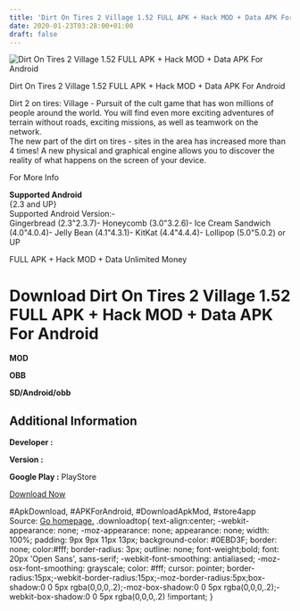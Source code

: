 ```yaml
---
title: 'Dirt On Tires 2 Village 1.52 FULL APK + Hack MOD + Data APK For Android'
date: 2020-01-23T03:28:00+01:00
draft: false
---
```


![Dirt On Tires 2 Village 1.52 FULL APK + Hack MOD + Data APK For Android](https://i1.wp.com/apkhome.net/wp-content/uploads/2017/05/Dirt-On-Tires-2-Village-1.52.png "Dirt On Tires 2 Village 1.52 FULL APK + Hack MOD + Data APK For Android")

  

Dirt On Tires 2 Village 1.52 FULL APK + Hack MOD + Data APK For Android

Dirt 2 on tires: Village - Pursuit of the cult game that has won millions of people around the world. You will find even more exciting adventures of terrain without roads, exciting missions, as well as teamwork on the network.  
The new part of the dirt on tires - sites in the area has increased more than 4 times! A new physical and graphical engine allows you to discover the reality of what happens on the screen of your device.

For More Info

**Supported Android**  
{2.3 and UP}  
Supported Android Version:-  
Gingerbread (2.3"2.3.7)- Honeycomb (3.0"3.2.6)- Ice Cream Sandwich (4.0"4.0.4)- Jelly Bean (4.1"4.3.1)- KitKat (4.4"4.4.4)- Lollipop (5.0"5.0.2) or UP

FULL APK + Hack MOD + Data Unlimited Money

Download Dirt On Tires 2 Village 1.52 FULL APK + Hack MOD + Data APK For Android
================================================================================

**MOD**

**OBB**

**SD/Android/obb**

Additional Information
----------------------

**Developer :**

**Version :**

**Google Play :** PlayStore

  

[Download Now](https://store4app.co/post/dirt-on-tires-2-village-1-52-full-apk-hack-mod-data-apk-for-android_1573671772)

  
#ApkDownload, #APKForAndroid, #DownloadApkMod, #store4app  
Source: [Go homepage.](https://store4app.co/post/dirt-on-tires-2-village-1-52-full-apk-hack-mod-data-apk-for-android_1573671772) .downloadtop{ text-align:center; -webkit-appearance: none; -moz-appearance: none; appearance: none; width: 100%; padding: 9px 9px 11px 13px; background-color: #0EBD3F; border: none; color:#fff; border-radius: 3px; outline: none; font-weight;bold; font: 20px 'Open Sans', sans-serif; -webkit-font-smoothing: antialiased; -moz-osx-font-smoothing: grayscale; color: #fff; cursor: pointer; border-radius:15px;-webkit-border-radius:15px;-moz-border-radius:5px;box-shadow:0 0 5px rgba(0,0,0,.2);-moz-box-shadow:0 0 5px rgba(0,0,0,.2);-webkit-box-shadow:0 0 5px rgba(0,0,0,.2) !important; }